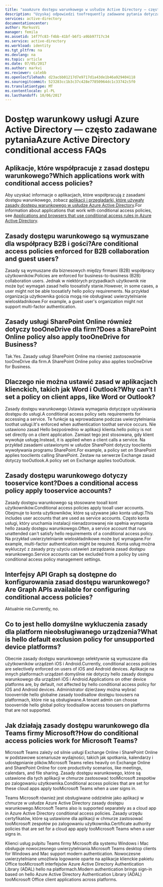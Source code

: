 ```yaml
---
title: "aaaAzure dostępu warunkowego w usłudze Active Directory — często zadawane pytania | Dokumentacja firmy Microsoft"
description: "Uzyskaj odpowiedzi toofrequently zadawane pytania dotyczące dostępu warunkowego w usłudze Azure Active Directory."
services: active-directory
documentationcenter: 
author: MarkusVi
manager: femila
ms.assetid: 14f7fc83-f4bb-41bf-b6f1-a9bb97717c34
ms.service: active-directory
ms.workload: identity
ms.tgt_pltfrm: na
ms.devlang: na
ms.topic: article
ms.date: 07/05/2017
ms.author: markvi
ms.reviewer: calebb
ms.openlocfilehash: d23acbb01217d7e9717d1a43de1b46a929404118
ms.sourcegitcommit: 523283cc1b3c37c428e77850964dc1c33742c5f0
ms.translationtype: MT
ms.contentlocale: pl-PL
ms.lasthandoff: 10/06/2017
---
```

# <a name="azure-active-directory-conditional-access-faqs"></a><span data-ttu-id="92395-103">Dostęp warunkowy usługi Azure Active Directory — często zadawane pytania</span><span class="sxs-lookup"><span data-stu-id="92395-103">Azure Active Directory conditional access FAQs</span></span>

## <a name="which-applications-work-with-conditional-access-policies"></a><span data-ttu-id="92395-104">Aplikacje, które współpracuje z zasad dostępu warunkowego?</span><span class="sxs-lookup"><span data-stu-id="92395-104">Which applications work with conditional access policies?</span></span>

<span data-ttu-id="92395-105">Aby uzyskać informacje o aplikacjach, które współpracują z zasadami dostępu warunkowego, zobacz [aplikacji i przeglądarki, które używały zasady dostępu warunkowego w usłudze Azure Active Directory](active-directory-conditional-access-supported-apps.md).</span><span class="sxs-lookup"><span data-stu-id="92395-105">For information about applications that work with conditional access policies, see [Applications and browsers that use conditional access rules in Azure Active Directory](active-directory-conditional-access-supported-apps.md).</span></span>

## <a name="are-conditional-access-policies-enforced-for-b2b-collaboration-and-guest-users"></a><span data-ttu-id="92395-106">Zasady dostępu warunkowego są wymuszane dla współpracy B2B i gości?</span><span class="sxs-lookup"><span data-stu-id="92395-106">Are conditional access policies enforced for B2B collaboration and guest users?</span></span>

<span data-ttu-id="92395-107">Zasady są wymuszane dla biznesowych między firmami (B2B) współpracy użytkowników.</span><span class="sxs-lookup"><span data-stu-id="92395-107">Policies are enforced for business-to-business (B2B) collaboration users.</span></span> <span data-ttu-id="92395-108">Jednak w niektórych przypadkach użytkownik nie może być wymagań zasad hello toosatisfy stanie.</span><span class="sxs-lookup"><span data-stu-id="92395-108">However, in some cases, a user might not be able toosatisfy hello policy requirements.</span></span> <span data-ttu-id="92395-109">Na przykład organizacja użytkownika gościa mogą nie obsługiwać uwierzytelnianie wieloskładnikowe.</span><span class="sxs-lookup"><span data-stu-id="92395-109">For example, a guest user's organization might not support multi-factor authentication.</span></span> 



## <a name="does-a-sharepoint-online-policy-also-apply-tooonedrive-for-business"></a><span data-ttu-id="92395-110">Zasady usługi SharePoint Online również dotyczy tooOneDrive dla firm?</span><span class="sxs-lookup"><span data-stu-id="92395-110">Does a SharePoint Online policy also apply tooOneDrive for Business?</span></span>

<span data-ttu-id="92395-111">Tak.</span><span class="sxs-lookup"><span data-stu-id="92395-111">Yes.</span></span> <span data-ttu-id="92395-112">Zasady usługi SharePoint Online ma również zastosowanie tooOneDrive dla firm.</span><span class="sxs-lookup"><span data-stu-id="92395-112">A SharePoint Online policy also applies tooOneDrive for Business.</span></span>


## <a name="why-cant-i-set-a-policy-on-client-apps-like-word-or-outlook"></a><span data-ttu-id="92395-113">Dlaczego nie można ustawić zasad w aplikacjach klienckich, takich jak Word i Outlook?</span><span class="sxs-lookup"><span data-stu-id="92395-113">Why can’t I set a policy on client apps, like Word or Outlook?</span></span>

<span data-ttu-id="92395-114">Zasady dostępu warunkowego Ustawia wymagania dotyczące uzyskiwania dostępu do usługi.</span><span class="sxs-lookup"><span data-stu-id="92395-114">A conditional access policy sets requirements for accessing a service.</span></span> <span data-ttu-id="92395-115">Te funkcje są wprowadzane podczas uwierzytelniania toothat usługi.</span><span class="sxs-lookup"><span data-stu-id="92395-115">It's enforced when authentication toothat service occurs.</span></span> <span data-ttu-id="92395-116">Nie ustawiono zasad Hello bezpośrednio w aplikacji klienta.</span><span class="sxs-lookup"><span data-stu-id="92395-116">hello policy is not set directly on a client application.</span></span> <span data-ttu-id="92395-117">Zamiast tego jest stosowana, gdy klient wywołuje usługę.</span><span class="sxs-lookup"><span data-stu-id="92395-117">Instead, it is applied when a client calls a service.</span></span> <span data-ttu-id="92395-118">Na przykład zasadami ustawionymi w usłudze SharePoint dotyczy tooclients wywoływania programu SharePoint.</span><span class="sxs-lookup"><span data-stu-id="92395-118">For example, a policy set on SharePoint applies tooclients calling SharePoint.</span></span> <span data-ttu-id="92395-119">Zestaw na serwerze Exchange zasad dotyczy tooOutlook.</span><span class="sxs-lookup"><span data-stu-id="92395-119">A policy set on Exchange applies tooOutlook.</span></span>

## <a name="does-a-conditional-access-policy-apply-tooservice-accounts"></a><span data-ttu-id="92395-120">Zasady dostępu warunkowego dotyczy tooservice kont?</span><span class="sxs-lookup"><span data-stu-id="92395-120">Does a conditional access policy apply tooservice accounts?</span></span>

<span data-ttu-id="92395-121">Zasady dostępu warunkowego są stosowane tooall kont użytkowników.</span><span class="sxs-lookup"><span data-stu-id="92395-121">Conditional access policies apply tooall user accounts.</span></span> <span data-ttu-id="92395-122">Obejmuje to konta użytkowników, które są używane jako konta usługi.</span><span class="sxs-lookup"><span data-stu-id="92395-122">This includes user accounts that are used as service accounts.</span></span> <span data-ttu-id="92395-123">Często konta usługi, który uruchamia instalacji nienadzorowanej nie spełnia wymagania hello zasady dostępu warunkowego.</span><span class="sxs-lookup"><span data-stu-id="92395-123">Often, a service account that runs unattended can't satisfy hello requirements of a conditional access policy.</span></span> <span data-ttu-id="92395-124">Na przykład uwierzytelnianie wieloskładnikowe może być wymagane.</span><span class="sxs-lookup"><span data-stu-id="92395-124">For example, multi-factor authentication might be required.</span></span> <span data-ttu-id="92395-125">Konta usług można wykluczyć z zasady przy użyciu ustawień zarządzania zasad dostępu warunkowego.</span><span class="sxs-lookup"><span data-stu-id="92395-125">Service accounts can be excluded from a policy by using conditional access policy management settings.</span></span> 

## <a name="are-graph-apis-available-for-configuring-conditional-access-policies"></a><span data-ttu-id="92395-126">Interfejsy API Graph są dostępne do konfigurowania zasad dostępu warunkowego?</span><span class="sxs-lookup"><span data-stu-id="92395-126">Are Graph APIs available for configuring conditional access policies?</span></span>

<span data-ttu-id="92395-127">Aktualnie nie.</span><span class="sxs-lookup"><span data-stu-id="92395-127">Currently, no.</span></span> 

## <a name="what-is-hello-default-exclusion-policy-for-unsupported-device-platforms"></a><span data-ttu-id="92395-128">Co to jest hello domyślne wykluczenia zasady dla platform nieobsługiwanego urządzenia?</span><span class="sxs-lookup"><span data-stu-id="92395-128">What is hello default exclusion policy for unsupported device platforms?</span></span>

<span data-ttu-id="92395-129">Obecnie zasady dostępu warunkowego selektywnie są wymuszane dla użytkowników urządzeń iOS i Android.</span><span class="sxs-lookup"><span data-stu-id="92395-129">Currently, conditional access policies are selectively enforced on users of iOS and Android devices.</span></span> <span data-ttu-id="92395-130">Aplikacje na innych platformach urządzeń domyślnie nie dotyczy hello zasady dostępu warunkowego dla urządzeń iOS i Android.</span><span class="sxs-lookup"><span data-stu-id="92395-130">Applications on other device platforms are, by default, not affected by hello conditional access policy for iOS and Android devices.</span></span> <span data-ttu-id="92395-131">Administrator dzierżawy można wybrać toooverride hello globalne zasady toodisallow dostępu toousers na platformach, które nie są obsługiwane.</span><span class="sxs-lookup"><span data-stu-id="92395-131">A tenant admin can choose toooverride hello global policy toodisallow access toousers on platforms that are not supported.</span></span>


## <a name="how-do-conditional-access-policies-work-for-microsoft-teams"></a><span data-ttu-id="92395-132">Jak działają zasady dostępu warunkowego dla Teams firmy Microsoft?</span><span class="sxs-lookup"><span data-stu-id="92395-132">How do conditional access policies work for Microsoft Teams?</span></span>  

<span data-ttu-id="92395-133">Microsoft Teams zależy od silnie usługi Exchange Online i SharePoint Online w podstawowe scenariusze wydajności, takich jak spotkania, kalendarzy i udostępnianie plików.</span><span class="sxs-lookup"><span data-stu-id="92395-133">Microsoft Teams relies heavily on Exchange Online and SharePoint Online for core productivity scenarios, like meetings, calendars, and file sharing.</span></span> <span data-ttu-id="92395-134">Zasady dostępu warunkowego, które są ustawione dla tych aplikacji w chmurze zastosować tooMicrosoft zespołów po zalogowaniu użytkownika.</span><span class="sxs-lookup"><span data-stu-id="92395-134">Conditional access policies that are set for these cloud apps apply tooMicrosoft Teams when a user signs in.</span></span>

<span data-ttu-id="92395-135">Teams Microsoft również jest obsługiwane oddzielnie jako aplikacji w chmurze w usłudze Azure Active Directory zasady dostępu warunkowego.</span><span class="sxs-lookup"><span data-stu-id="92395-135">Microsoft Teams also is supported separately as a cloud app in Azure Active Directory conditional access policies.</span></span> <span data-ttu-id="92395-136">Zasady urzędu certyfikatów, które są ustawione dla aplikacji w chmurze zastosować tooMicrosoft zespołów po zalogowaniu użytkownika.</span><span class="sxs-lookup"><span data-stu-id="92395-136">Certificate authority policies that are set for a cloud app apply tooMicrosoft Teams when a user signs in.</span></span>

<span data-ttu-id="92395-137">Klienci usług pulpitu Teams firmy Microsoft dla systemu Windows i Mac obsługuje nowoczesnego uwierzytelniania.</span><span class="sxs-lookup"><span data-stu-id="92395-137">Microsoft Teams desktop clients for Windows and Mac support modern authentication.</span></span> <span data-ttu-id="92395-138">Nowoczesne uwierzytelniane umożliwia logowanie oparte na aplikacje klienckie pakietu Office tooMicrosoft interfejsów Azure Active Directory Authentication Library (ADAL) hello na platformach.</span><span class="sxs-lookup"><span data-stu-id="92395-138">Modern authentication brings sign-in based on hello Azure Active Directory Authentication Library (ADAL) tooMicrosoft Office client applications across platforms.</span></span> 
